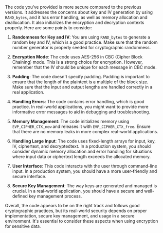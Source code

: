 The code you've provided is more secure compared to the previous versions. It addresses the concerns about key and IV generation by using `RAND_bytes`, and it has error handling, as well as memory allocation and deallocation. It also initializes the encryption and decryption contexts properly. Here are some points to consider:

1. **Randomness for Key and IV**: You are using `RAND_bytes` to generate a random key and IV, which is a good practice. Make sure that the random number generator is properly seeded for cryptographic randomness.

2. **Encryption Mode**: The code uses AES-256 in CBC (Cipher Block Chaining) mode. This is a strong choice for encryption. However, remember that the IV should be unique for each message in CBC mode.

3. **Padding**: The code doesn't specify padding. Padding is important to ensure that the length of the plaintext is a multiple of the block size. Make sure that the input and output lengths are handled correctly in a real application.

4. **Handling Errors**: The code contains error handling, which is good practice. In real-world applications, you might want to provide more informative error messages to aid in debugging and troubleshooting.

5. **Memory Management**: The code initializes memory using `EVP_CIPHER_CTX_new` and releases it with `EVP_CIPHER_CTX_free`. Ensure that there are no memory leaks in more complex real-world applications.

6. **Handling Large Input**: The code uses fixed-length arrays for input, key, IV, ciphertext, and decryptedtext. In a production system, you should consider dynamic memory allocation and error handling for situations where input data or ciphertext length exceeds the allocated memory.

7. **User Interface**: This code interacts with the user through command-line input. In a production system, you should have a more user-friendly and secure interface.

8. **Secure Key Management**: The way keys are generated and managed is crucial. In a real-world application, you should have a secure and well-defined key management process.

Overall, the code appears to be on the right track and follows good cryptographic practices, but its real-world security depends on proper implementation, secure key management, and usage in a secure environment. It's essential to consider these aspects when using encryption for sensitive data.